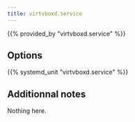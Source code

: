 ```yaml
---
title: virtvboxd.service
---
```


{{% provided_by "virtvboxd.service" %}}

## Options

{{% systemd_unit "virtvboxd.service" %}}

## Additionnal notes

Nothing here.